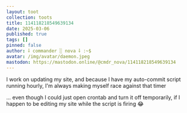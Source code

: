 ```yaml
---
layout: toot
collection: toots
title: 114118218549639134
date: 2025-03-06
published: true
tags: []
pinned: false
author: ⸸ commander ░ nova ⸸ :~$
avatar: /img/avatar/daemon.jpeg
mastodon: https://mastodon.online/@cmdr_nova/114118218549639134
---
```


I work on updating my site, and because I have my auto-commit script running hourly, I'm always making myself race against that timer

... even though I could just open crontab and turn it off temporarily, if I happen to be editing my site while the script is firing 😂
